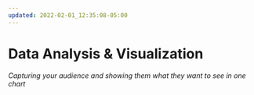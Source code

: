 ```yaml
---
updated: 2022-02-01_12:35:08-05:00
---
```

# Data Analysis & Visualization
*Capturing your audience and showing them what they want to see in one chart*